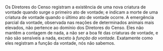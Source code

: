 ﻿Os Diretores do Censo registram a existência de uma nova criatura de vontade quando surge o primeiro ato de vontade; e indicam a morte de uma criatura de vontade quando o último ato de vontade ocorre. A emergência parcial da vontade, observada nas reações de determinados animais mais elevados, não pertence ao domínio dos Diretores do Censo. Eles não mantêm a contagem de nada, a não ser a boa fé das criaturas de vontade, e não são sensíveis a nada, exceto à<I> função da vontade</I>. Exatamente como eles registram a função da vontade, nós não sabemos.